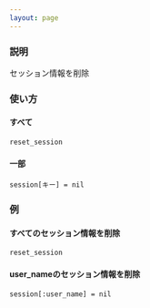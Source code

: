 ```yaml
---
layout: page
---
```

### 説明
セッション情報を削除

### 使い方
#### すべて
    reset_session

#### 一部
    session[キー] = nil

### 例
#### すべてのセッション情報を削除
    reset_session

#### user_nameのセッション情報を削除
    session[:user_name] = nil